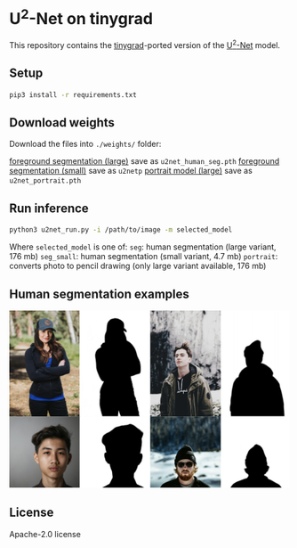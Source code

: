 # U<sup>2</sup>-Net on tinygrad

This repository contains the [tinygrad](https://github.com/tinygrad/tinygrad)-ported version of the [U<sup>2</sup>-Net](https://github.com/xuebinqin/U-2-Net/tree/master) model.

## Setup

```sh
pip3 install -r requirements.txt
```

## Download weights

Download the files into `./weights/` folder:

[foreground segmentation (large)](https://drive.google.com/file/d/1m_Kgs91b21gayc2XLW0ou8yugAIadWVP/view?usp=sharing) save as `u2net_human_seg.pth`
[foreground segmentation (small)](https://drive.google.com/file/d/1rbSTGKAE-MTxBYHd-51l2hMOQPT_7EPy/view?usp=sharing)
save as `u2netp`
[portrait model (large)](https://drive.google.com/file/d/1IG3HdpcRiDoWNookbncQjeaPN28t90yW/view?usp=sharing)
save as `u2net_portrait.pth`

## Run inference

```sh
python3 u2net_run.py -i /path/to/image -m selected_model
```

Where `selected_model` is one of:
`seg`: human segmentation (large variant, 176 mb)
`seg_small`: human segmentation (small variant, 4.7 mb)
`portrait`: converts photo to pencil drawing (only large variant available, 176 mb)

## Human segmentation examples

![segmentation examples](./example_data/demo_results.png)

## License

Apache-2.0 license
